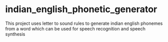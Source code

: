 # indian_english_phonetic_generator
This project uses letter to sound rules to generate indian english phonemes from a word which can be used for speech recognition and speech synthesis
